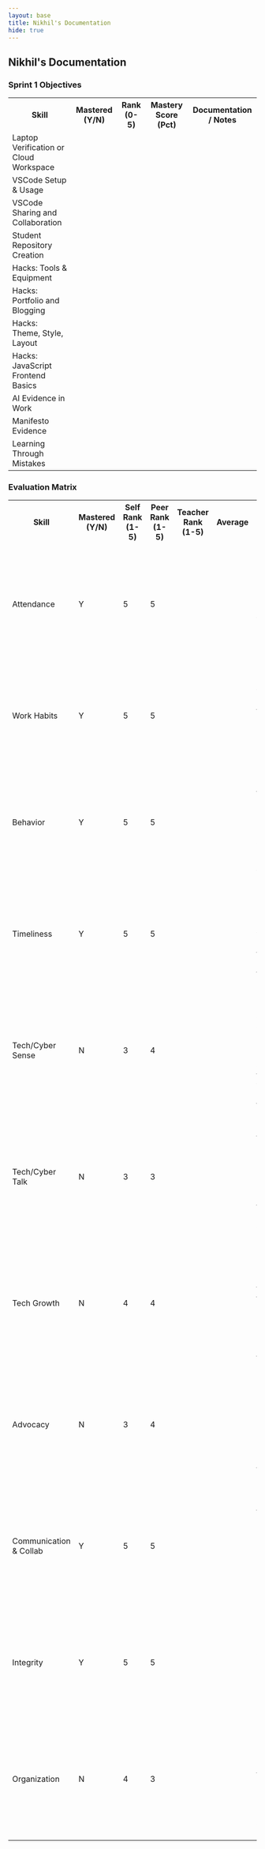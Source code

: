 ```yaml
---
layout: base
title: Nikhil's Documentation
hide: true
---
```


## Nikhil's Documentation

### Sprint 1 Objectives
<table>
    <tr>
        <th>Skill</th>
        <th>Mastered (Y/N)</th>
        <th>Rank (0-5)</th>
        <th>Mastery Score (Pct)</th>
        <th>Documentation / Notes</th>
    </tr>
    <tr>
        <td>Laptop Verification or Cloud Workspace</td>
        <td></td>
        <td></td>
        <td></td>
        <td></td>
    </tr>
    <tr>
        <td>VSCode Setup & Usage</td>
        <td></td>
        <td></td>
        <td></td>
        <td></td>
    </tr>
    <tr>
        <td>VSCode Sharing and Collaboration</td>
        <td></td>
        <td></td>
        <td></td>
        <td></td>
    </tr>
    <tr>
        <td>Student Repository Creation</td>
        <td></td>
        <td></td>
        <td></td>
        <td></td>
    </tr>
    <tr>
        <td>Hacks: Tools & Equipment</td>
        <td></td>
        <td></td>
        <td></td>
        <td></td>
    </tr>
    <tr>
        <td>Hacks: Portfolio and Blogging</td>
        <td></td>
        <td></td>
        <td></td>
        <td></td>
    </tr>
    <tr>
        <td>Hacks: Theme, Style, Layout</td>
        <td></td>
        <td></td>
        <td></td>
        <td></td>
    </tr>
    <tr>
        <td>Hacks: JavaScript Frontend Basics</td>
        <td></td>
        <td></td>
        <td></td>
        <td></td>
    </tr>
    <tr>
        <td>AI Evidence in Work</td>
        <td></td>
        <td></td>
        <td></td>
        <td></td>
    </tr>
    <tr>
        <td>Manifesto Evidence</td>
        <td></td>
        <td></td>
        <td></td>
        <td></td>
    </tr>
    <tr>
        <td>Learning Through Mistakes</td>
        <td></td>
        <td></td>
        <td></td>
        <td></td>
    </tr>
</table>

### Evaluation Matrix
<table>
    <tr>
        <th>Skill</th>
        <th>Mastered (Y/N)</th>
        <th>Self Rank (1-5)</th>
        <th>Peer Rank (1-5)</th>
        <th>Teacher Rank (1-5)</th>
        <th>Average</th>
        <th>Notes/Evidence</th>       
    </tr>
    <tr>
        <td>Attendance</td>
        <td>Y</td>
        <td>5</td>
        <td>5</td>
        <td></td>
        <td></td>
        <td>I have been duly present each day of CSA and have made some interesting comments while working productively on computer science for an hour each day.</td>
    </tr>
    <tr>
        <td>Work Habits</td>
        <td>Y</td>
        <td>5</td>
        <td>5</td>
        <td></td>
        <td></td>
        <td>I have been productively working with each of my teammates. We have been keeping each other in the loop and adequately goal setting.</td>
    </tr>
    <tr>
        <td>Behavior</td>
        <td>Y</td>
        <td>5</td>
        <td>5</td>
        <td></td>
        <td></td>
        <td>I have been respectful, focused, and supportive of peers. I make sure not to distract others and try to set a positive example during work time.</td>
    </tr>
    <tr>
        <td>Timeliness</td>
        <td>Y</td>
        <td>5</td>
        <td>5</td>
        <td></td>
        <td></td>
        <td>I have been punctual and consistent in meeting expectations, whether it’s showing up on time or completing tasks by the deadline.</td>
    </tr>
    <tr>
        <td>Tech/Cyber Sense</td>
        <td>N</td>
        <td>3</td>
        <td>4</td>
        <td></td>
        <td></td>
        <td>I understand a lot of the basics and can follow along with discussions, but I sometimes hesitate on applying certain technical skills without checking myself first.</td>
    </tr>
    <tr>
        <td>Tech/Cyber Talk</td>
        <td>N</td>
        <td>3</td>
        <td>3</td>
        <td></td>
        <td></td>
        <td>I can hold my own in casual technical discussions, but I sometimes struggle with confidently using all the right terminology or explaining more advanced ideas clearly.</td>
    </tr>
    <tr>
        <td>Tech Growth</td>
        <td>N</td>
        <td>4</td>
        <td>4</td>
        <td></td>
        <td></td>
        <td>I am steadily improving and picking up new concepts, though I know there is a lot more I could master if I continue practicing and pushing myself further.</td>
    </tr>
    <tr>
        <td>Advocacy</td>
        <td>N</td>
        <td>3</td>
        <td>4</td>
        <td></td>
        <td></td>
        <td>I sometimes speak up and make suggestions, especially when it helps the team stay on track, but I am still building the confidence to take a stronger lead voice.</td>
    </tr>
    <tr>
        <td>Communication & Collab</td>
        <td>Y</td>
        <td>5</td>
        <td>5</td>
        <td></td>
        <td></td>
        <td>I communicate clearly with teammates and make sure to include everyone in discussions. Collaboration has been one of my biggest strengths in group work.</td>
    </tr>
    <tr>
        <td>Integrity</td>
        <td>Y</td>
        <td>5</td>
        <td>5</td>
        <td></td>
        <td></td>
        <td>I have consistently shown honesty and accountability in my work, making sure to give credit and put in genuine effort without cutting corners.</td>
    </tr>
    <tr>
        <td>Organization</td>
        <td>N</td>
        <td>4</td>
        <td>3</td>
        <td></td>
        <td></td>
        <td>I try to stay organized with my work and planning, but I occasionally let things slip or have to backtrack to keep track of everything. It’s an area I want to sharpen.</td>
    </tr>
</table>
